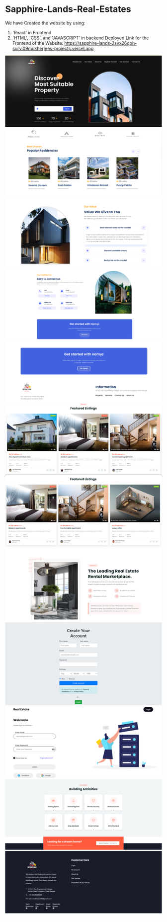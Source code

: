 # Sapphire-Lands-Real-Estates

We have Created the website by using: 
1. 'React' in Frontend
2. 'HTML', 'CSS', and 'JAVASCRIPT' in backend
Deployed Link for the Frontend of the Website:  https://sapphire-lands-2svx26qoh-survi09mukherjees-projects.vercel.app

![Cover Page](ss/1.PNG)
![Summary of Properies](ss/2.PNG)
![Our Value](ss/3.PNG)
![How you can reach us](ss/4.PNG)
![Footer of the Home Page](ss/5.PNG)
![Properties Page-1](ss/6.PNG)
![Properties Page-2](ss/7.PNG)
![About Us](ss/8.PNG)
![Register Page](ss/9.PNG)
![Login Page](ss/10.PNG)
![Our Services Page](ss/11.PNG)
![Contact Us](ss/12.PNG)